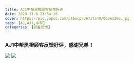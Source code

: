 ```yaml
---
title: AJ1中帮黑橙顾客反馈好评
date: 2020-11-6 23:54:28
cover: https://pic.yupoo.com/ptbxcp/3e73fa40/0d3e1266.jpg
tags: [AJ,AJ1,中帮]
categories: [顾客反馈]
---
```


###  AJ1中帮黑橙顾客反馈好评，感谢兄弟！
![](https://pic.yupoo.com/ptbxcp/7d586935/41eefde0.jpg)
![](https://pic.yupoo.com/ptbxcp/3e73fa40/0d3e1266.jpg)
